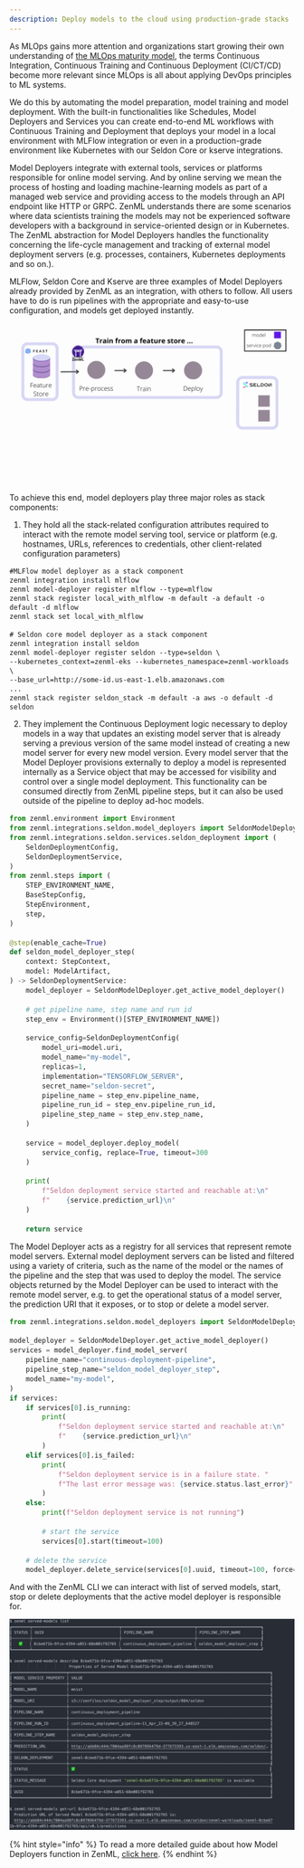 ```yaml
---
description: Deploy models to the cloud using production-grade stacks
---
```


As MLOps gains more attention and organizations start growing their own
understanding of [the MLOps maturity model](https://blog.zenml.io/mlops-maturity-models/), the terms Continuous Integration,
Continuous Training and Continuous Deployment (CI/CT/CD) become more relevant
since MLOps is all about applying DevOps principles to ML systems.

We do this by automating the model preparation, model training and model
deployment. With the built-in functionalities like Schedules, Model Deployers
and Services you can create end-to-end ML workflows with Continuous Training and
Deployment that deploys your model in a local environment with MLFlow
integration or even in a production-grade environment like Kubernetes with our
Seldon Core or kserve integrations.

Model Deployers integrate with external tools, services or platforms responsible for online model serving. And by online serving we mean the process of hosting and loading machine-learning models as part of a managed web service and providing access to the models through an API endpoint like HTTP or GRPC. ZenML understands there are some scenarios where data scientists training the models may not be experienced software developers with a background in service-oriented design or in Kubernetes. The ZenML abstraction for Model Deployers handles the functionality concerning the life-cycle management and tracking of external model deployment servers (e.g. processes, containers, Kubernetes deployments and so on.).

MLFlow, Seldon Core and Kserve are three examples of Model Deployers already provided by
ZenML as an integration, with others to follow. All users have to
do is run pipelines with the appropriate and easy-to-use configuration, and
models get deployed instantly.

![Seldon model deployer workflow, animated](../../assets/deployment/seldon-model-deployer.gif)

To achieve this end, model deployers play three major roles as stack components:

1. They hold all the stack-related configuration attributes required to interact with the remote model serving tool, service or platform (e.g. hostnames, URLs, references to credentials, other client-related configuration parameters)

```shell
#MLFlow model deployer as a stack component
zenml integration install mlflow
zenml model-deployer register mlflow --type=mlflow
zenml stack register local_with_mlflow -m default -a default -o default -d mlflow
zenml stack set local_with_mlflow

# Seldon core model deployer as a stack component
zenml integration install seldon
zenml model-deployer register seldon --type=seldon \
--kubernetes_context=zenml-eks --kubernetes_namespace=zenml-workloads \
--base_url=http://some-id.us-east-1.elb.amazonaws.com
...
zenml stack register seldon_stack -m default -a aws -o default -d seldon
 ```

2. They implement the Continuous Deployment logic necessary to deploy models in a
 way that updates an existing model server that is already serving a previous
 version of the same model instead of creating a new model server for every new
 model version. Every model server that the Model Deployer provisions externally
 to deploy a model is represented internally as a Service object that may be
 accessed for visibility and control over a single model deployment. This
 functionality can be consumed directly from ZenML pipeline steps, but it can
 also be used outside of the pipeline to deploy ad-hoc models.

```python
from zenml.environment import Environment
from zenml.integrations.seldon.model_deployers import SeldonModelDeployer
from zenml.integrations.seldon.services.seldon_deployment import (
    SeldonDeploymentConfig,
    SeldonDeploymentService,
)
from zenml.steps import (
    STEP_ENVIRONMENT_NAME,
    BaseStepConfig,
    StepEnvironment,
    step,
)

@step(enable_cache=True)
def seldon_model_deployer_step(
    context: StepContext,
    model: ModelArtifact,
) -> SeldonDeploymentService:
    model_deployer = SeldonModelDeployer.get_active_model_deployer()

    # get pipeline name, step name and run id
    step_env = Environment()[STEP_ENVIRONMENT_NAME])

    service_config=SeldonDeploymentConfig(
        model_uri=model.uri,
        model_name="my-model",
        replicas=1,
        implementation="TENSORFLOW_SERVER",
        secret_name="seldon-secret",
        pipeline_name = step_env.pipeline_name,
        pipeline_run_id = step_env.pipeline_run_id,
        pipeline_step_name = step_env.step_name,
    )

    service = model_deployer.deploy_model(
        service_config, replace=True, timeout=300
    )

    print(
        f"Seldon deployment service started and reachable at:\n"
        f"    {service.prediction_url}\n"
    )

    return service
```

The Model Deployer acts as a registry for all services that represent remote model servers. External model deployment servers can be listed and filtered using a variety of criteria, such as the name of the model or the names of the pipeline and the step that was used to deploy the model. The service objects returned by the Model Deployer can be used to interact with the remote model server, e.g. to get the operational status of a model server, the prediction URI that it exposes, or to stop or delete a model server.

```python
from zenml.integrations.seldon.model_deployers import SeldonModelDeployer

model_deployer = SeldonModelDeployer.get_active_model_deployer()
services = model_deployer.find_model_server(
    pipeline_name="continuous-deployment-pipeline",
    pipeline_step_name="seldon_model_deployer_step",
    model_name="my-model",
)
if services:
    if services[0].is_running:
        print(
            f"Seldon deployment service started and reachable at:\n"
            f"    {service.prediction_url}\n"
        )
    elif services[0].is_failed:
        print(
            f"Seldon deployment service is in a failure state. "
            f"The last error message was: {service.status.last_error}"
        )
    else:
        print(f"Seldon deployment service is not running")

        # start the service
        services[0].start(timeout=100)

    # delete the service
    model_deployer.delete_service(services[0].uuid, timeout=100, force=False)
```

And with the ZenML CLI we can interact with list of served models, start, stop or delete deployments that the active model deployer is responsible for.

![Example of the output from the ZenML CLI](../../assets/deployment/served-models-cli.png)

{% hint style="info" %}
To read a more detailed guide about how Model Deployers function in ZenML,
[click here](../../component-gallery/model-deployers/model-deployers.md).
{% endhint %}